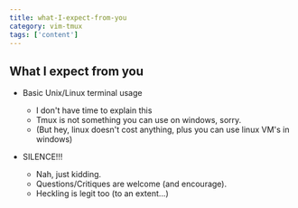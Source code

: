 ```yaml
---
title: what-I-expect-from-you
category: vim-tmux
tags: ['content']
---
```


What I expect from you
----------------------
* Basic Unix/Linux terminal usage
  - I don't have time to explain this
  - Tmux is not something you can use on windows, sorry.
  - (But hey, linux doesn't cost anything, plus you can use linux VM's in windows)

* SILENCE!!!

  - Nah, just kidding.
  - Questions/Critiques are welcome (and encourage).
  - Heckling is legit too (to an extent...)

